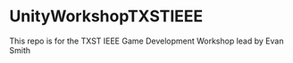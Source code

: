 # UnityWorkshopTXSTIEEE
 This repo is for the TXST IEEE Game Development Workshop lead by Evan Smith
